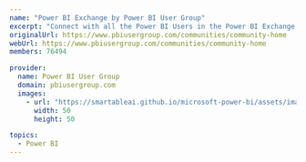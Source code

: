 ```yaml
---
name: "Power BI Exchange by Power BI User Group"
excerpt: "Connect with all the Power BI Users in the Power BI Exchange! All the user groups have access to this one online forum to collaboratively and instantly share their Power BI projects, wins and struggles."
originalUrl: https://www.pbiusergroup.com/communities/community-home
webUrl: https://www.pbiusergroup.com/communities/community-home
members: 76494

provider:
  name: Power BI User Group
  domain: pbiusergroup.com
  images:
    - url: "https://smartableai.github.io/microsoft-power-bi/assets/images/organizations/pbiusergroup.com-50x50.jpg"
      width: 50
      height: 50

topics:
  - Power BI
---
```

